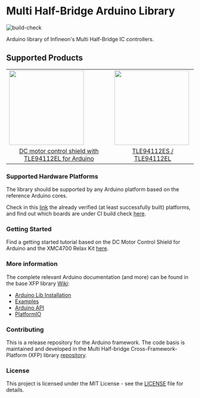 # Multi Half-Bridge Arduino Library

![build-check](https://github.com/Infineon/arduino-multi-half-bridge/actions/workflows/compile_examples.yml/badge.svg)

Arduino library of Infineon's Multi Half-Bridge IC controllers.

## Supported Products

<table>
    <tr>
        <td><img src="https://github.com/Infineon/Assets/raw/master/Pictures/TLE94112EL_Shield.png" width=200></td>
        <td><img src="/docs/img/tle94112_top.png" width=200></td>
    </tr>
    <tr>
        <td style="text-align: center"><a href="https://github.com/Infineon/multi-half-bridge/wiki/Ino-Getting-Started">DC motor control shield with TLE94112EL for Arduino</a></td>
        <td style="text-align: center"><a href="https://github.com/Infineon/multi-half-bridge/wiki/Home">TLE94112ES / TLE94112EL</a></td>
    </tr>
</table>

### Supported Hardware Platforms

The library should be supported by any Arduino platform based on the reference Arduino cores. 

Check in this [link](https://github.com/Infineon/multi-half-bridge/wiki/Hardware-Platforms) the already verified (at least successfully built) platforms, and find out which boards are under CI build check [here](https://github.com/Infineon/multi-half-bridge/tree/master/.github/workflows).

### Getting Started

Find a getting started tutorial based on the DC Motor Control Shield for Arduino and the XMC4700 Relax Kit [here](https://github.com/Infineon/multi-half-bridge/wiki/Ino-Getting-Started).

### More information

The complete relevant Arduino documentation (and more) can be found in the base XFP library [Wiki](https://github.com/infineon/multi-half-bridge/wiki/Home):

* <a href="https://github.com/Infineon/multi-half-bridge/wiki/Ino-Library-Installation"> Arduino Lib Installation</a><br> 
* <a href="https://github.com/Infineon/multi-half-bridge/wiki/Examples"> Examples</a><br>
* <a href="https://github.com/Infineon/multi-half-bridge/wiki/Arduino-API">Arduino API</a><br>
* <a href="https://github.com/Infineon/multi-half-bridge/wiki/PlatformIO">PlatformIO</a><br>

### Contributing

This is a release repository for the Arduino framework. The code basis is maintained and developed in the Multi Half-bridge Cross-Framework-Platform (XFP) library [repository](https://github.com/infineon/multi-half-bridge). 
  
### License

This project is licensed under the MIT License - see the [LICENSE](/LICENSE) file for details.


